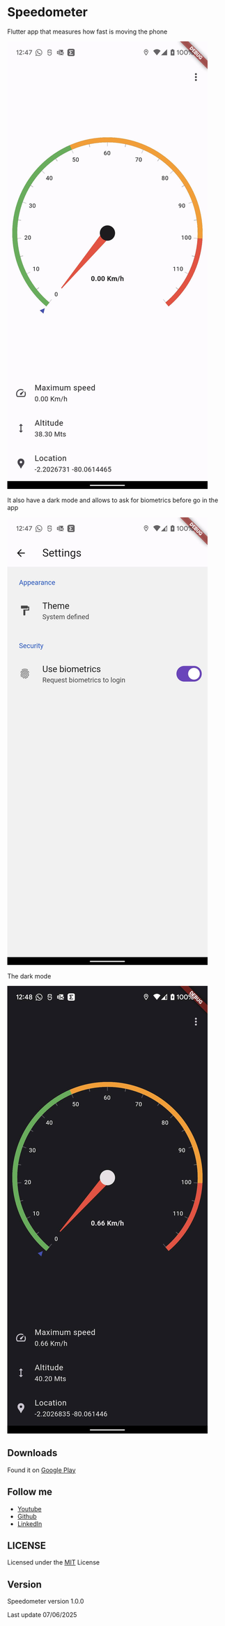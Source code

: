 # Speedometer

Flutter app that measures how fast is moving the phone

![Download github repo](https://github.com/danny270793/Speedometer/blob/master/playstore/images/001-main-light.png)

It also have a dark mode and allows to ask for biometrics before go in the app

![Download github repo](https://github.com/danny270793/Speedometer/blob/master/playstore/images/002-settings-light.png)

The dark mode

![Download github repo](https://github.com/danny270793/Speedometer/blob/master/playstore/images/003-main-dark.png)

## Downloads

Found it on [Google Play](https://play.google.com/store/apps/details?id=io.github.danny270793.sppedometer)

## Follow me

- [Youtube](https://www.youtube.com/channel/UC5MAQWU2s2VESTXaUo-ysgg)
- [Github](https://www.github.com/danny270793/)
- [LinkedIn](https://www.linkedin.com/in/danny270793)

## LICENSE

Licensed under the [MIT](license.md) License

## Version

Speedometer version 1.0.0

Last update 07/06/2025
